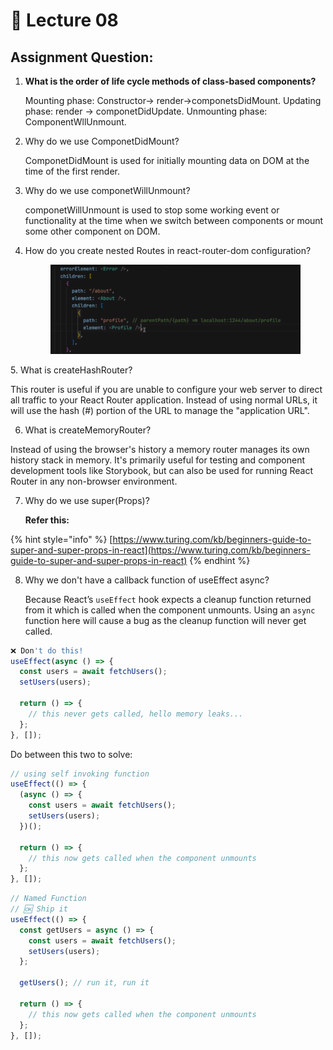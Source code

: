 # 🙂 Lecture 08

## **Assignment Question:**

1.  **What is the order of life cycle methods of class-based components?**

    Mounting phase: Constructor-> render->componetsDidMount. Updating phase: render -> componetDidUpdate.    Unmounting phase: ComponentWllUnmount.
2.  Why do we use ComponetDidMount?

    ComponetDidMount is used for initially mounting data on DOM at the time of the first render.
3.  Why do we use componetWillUnmount?

    componetWillUnmount is used to stop some working event or functionality at the time when we switch between components or mount some other component on DOM.
4.  How do you create nested Routes in react-router-dom configuration?



    <figure><img src="../../.gitbook/assets/image (7).png" alt=""><figcaption></figcaption></figure>



&#x20;5\.  What is createHashRouter?

This router is useful if you are unable to configure your web server to direct all traffic to your React Router application. Instead of using normal URLs, it will use the hash (#) portion of the URL to manage the "application URL".

6. What is createMemoryRouter?

Instead of using the browser's history a memory router manages its own history stack in memory. It's primarily useful for testing and component development tools like Storybook, but can also be used for running React Router in any non-browser environment.&#x20;

7.  Why do we use super(Props)?

    **Refer this:**&#x20;

{% hint style="info" %}
[https://www.turing.com/kb/beginners-guide-to-super-and-super-props-in-react](https://www.turing.com/kb/beginners-guide-to-super-and-super-props-in-react)
{% endhint %}

8.  Why we don't have a callback function of useEffect async?

    &#x20;Because React’s `useEffect` hook expects a cleanup function returned from it which is called when the component unmounts. Using an `async` function here will cause a bug as the cleanup function will never get called.

```javascript
❌ Don't do this!
useEffect(async () => {
  const users = await fetchUsers();
  setUsers(users);

  return () => {
    // this never gets called, hello memory leaks...
  };
}, []);
```

Do between this two to solve:

```javascript
// using self invoking function
useEffect(() => {
  (async () => {
    const users = await fetchUsers();
    setUsers(users);
  })();

  return () => {
    // this now gets called when the component unmounts
  };
}, []);
```

```javascript
// Named Function
// 🆗 Ship it
useEffect(() => {
  const getUsers = async () => {
    const users = await fetchUsers();
    setUsers(users);
  };

  getUsers(); // run it, run it

  return () => {
    // this now gets called when the component unmounts
  };
}, []);
```

